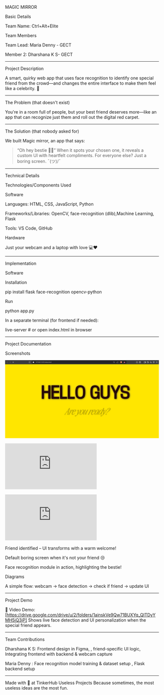   MAGIC MIRROR

Basic Details

Team Name: Ctrl+Alt+Elite

Team Members

Team Lead: Maria Denny - GECT

Member 2: Dharshana K S- GECT




---

Project Description

A smart, quirky web app that uses face recognition to identify one special friend from the crowd—and changes the entire interface to make them feel like a celebrity. 💖


---

The Problem (that doesn't exist)

You're in a room full of people, but your best friend deserves more—like an app that can recognize just them and roll out the digital red carpet.


---

The Solution (that nobody asked for)

We built Magic mirror, an app that says:

> “Oh hey bestie 👀💛”
When it spots your chosen one, it reveals a custom UI with heartfelt compliments. For everyone else? Just a boring screen. ¯\(ツ)/¯




---

Technical Details

Technologies/Components Used

Software

Languages: HTML, CSS, JavaScript, Python

Frameworks/Libraries: OpenCV, face-recognition (dlib),Machine Learning, Flask

Tools: VS Code, GitHub


Hardware

Just your webcam and a laptop with love 💻❤



---

Implementation

Software

Installation

pip install flask face-recognition opencv-python

Run

python app.py

In a separate terminal (for frontend if needed):

live-server   # or open index.html in browser


---

Project Documentation

Screenshots

![Screenshot1](https://github.com/mariadenny/MagicMirror/blob/master/screenshots/Screenshot%202025-08-02%20093726.png) 

![Screenshot2](https://github.com/mariadenny/MagicMirror/edit/master/README.md) 

![Screenshot3](https://github.com/mariadenny/MagicMirror/edit/master/README.md) 





 Friend identified – UI transforms with a warm welcome!

 Default boring screen when it's not your friend 😒

 Face recognition module in action, highlighting the bestie!

Diagrams

 A simple flow: webcam → face detection → check if friend → update UI


---

Project Demo

🎥 Video Demo: [https://drive.google.com/drive/u/2/folders/1ainskVe9Qw71BUXYq_QITDyYMH5iQ3jP]
Shows live face detection and UI personalization when the special friend appears.


---

Team Contributions

Dharshana K S: Frontend design in Figma, , friend-specific UI logic, Integrating frontend with backend & webcam capture

Maria Denny : Face recognition model training & dataset setup , Flask backend setup




---

Made with 💛 at TinkerHub Useless Projects
Because sometimes, the most useless ideas are the most fun.


